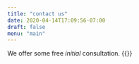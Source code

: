 ```yaml
---
title: "contact us"
date: 2020-04-14T17:09:56-07:00
draft: false
menu: "main"
---
```


We offer some free *initial* consultation.
{{<contact>}}
